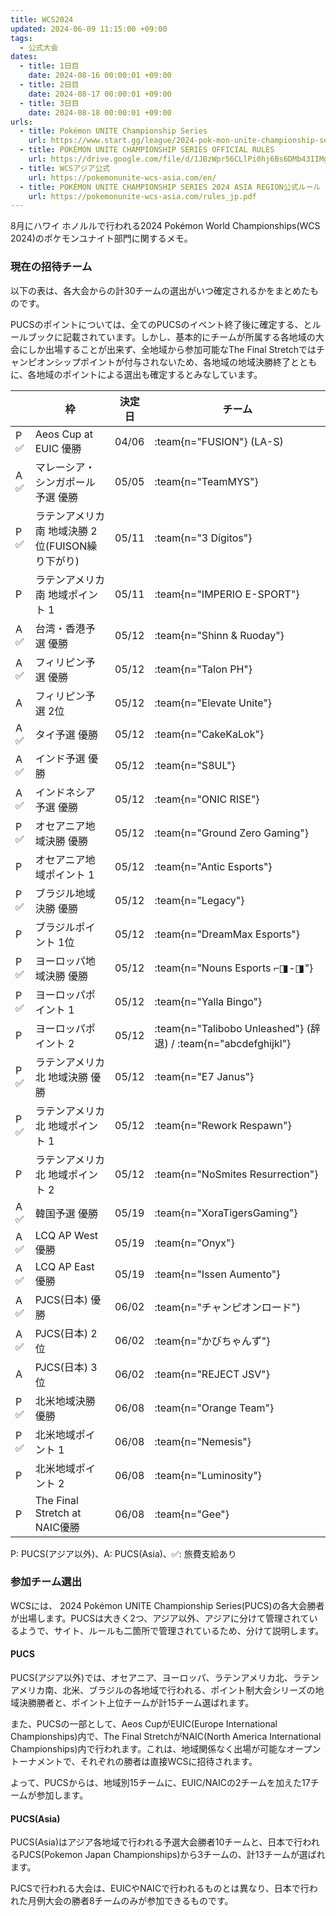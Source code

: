 ```yaml
---
title: WCS2024
updated: 2024-06-09 11:15:00 +09:00
tags:
  - 公式大会
dates:
  - title: 1日目
    date: 2024-08-16 00:00:01 +09:00
  - title: 2日目
    date: 2024-08-17 00:00:01 +09:00
  - title: 3日目
    date: 2024-08-18 00:00:01 +09:00
urls:
  - title: Pokémon UNITE Championship Series
    url: https://www.start.gg/league/2024-pok-mon-unite-championship-series
  - title: POKÉMON UNITE CHAMPIONSHIP SERIES OFFICIAL RULES
    url: https://drive.google.com/file/d/1JBzWpr56CLlPi0hj6Bs6DMb43IIMgluS/view
  - title: WCSアジア公式
    url: https://pokemonunite-wcs-asia.com/en/
  - title: POKÉMON UNITE CHAMPIONSHIP SERIES 2024 ASIA REGION公式ルール
    url: https://pokemonunite-wcs-asia.com/rules_jp.pdf
---
```


8月にハワイ ホノルルで行われる2024 Pokémon World Championships(WCS 2024)のポケモンユナイト部門に関するメモ。

<!-- more -->

### 現在の招待チーム

以下の表は、各大会からの計30チームの選出がいつ確定されるかをまとめたものです。

PUCSのポイントについては、全てのPUCSのイベント終了後に確定する、とルールブックに記載されています。しかし、基本的にチームが所属する各地域の大会にしか出場することが出来ず、全地域から参加可能なThe Final Stretchではチャンピオンシップポイントが付与されないため、各地域の地域決勝終了とともに、各地域のポイントによる選出も確定するとみなしています。


|   | 枠 | 決定日 | チーム |
|---------|----|--------|----------------------------|
| P ✅ | Aeos Cup at EUIC 優勝 | 04/06 | :team{n="FUSION"} (LA-S) |
| A ✅ | マレーシア・シンガポール予選 優勝 | 05/05 | :team{n="TeamMYS"} |
| P ✅ | ラテンアメリカ南 地域決勝 2位(FUISON繰り下がり) | 05/11 | :team{n="3 Dígitos"} |
| P | ラテンアメリカ南 地域ポイント 1 | 05/11 | :team{n="IMPERIO E-SPORT"} |
| A ✅ | 台湾・香港予選 優勝 | 05/12 | :team{n="Shinn & Ruoday"} |
| A ✅ | フィリピン予選 優勝 | 05/12 | :team{n="Talon PH"} |
| A | フィリピン予選 2位 | 05/12 | :team{n="Elevate Unite"} |
| A ✅ | タイ予選 優勝 | 05/12 | :team{n="CakeKaLok"} |
| A ✅ | インド予選 優勝 | 05/12 | :team{n="S8UL"} |
| A ✅ | インドネシア予選 優勝 | 05/12 | :team{n="ONIC RISE"} |
| P ✅ | オセアニア地域決勝 優勝 | 05/12 | :team{n="Ground Zero Gaming"} |
| P | オセアニア地域ポイント 1 | 05/12 | :team{n="Antic Esports"} |
| P ✅ | ブラジル地域決勝 優勝 | 05/12 | :team{n="Legacy"} |
| P | ブラジルポイント 1位 | 05/12 | :team{n="DreamMax Esports"} |
| P ✅ | ヨーロッパ地域決勝 優勝 | 05/12 | :team{n="Nouns Esports ⌐◨-◨"} |
| P ✅ | ヨーロッパポイント 1 | 05/12 | :team{n="Yalla Bingo"} |
| P | ヨーロッパポイント 2 | 05/12 | :team{n="Talibobo Unleashed"} (辞退) / :team{n="abcdefghijkl"} |
| P ✅ | ラテンアメリカ北 地域決勝 優勝 | 05/12 | :team{n="E7 Janus"} |
| P ✅ | ラテンアメリカ北 地域ポイント 1 | 05/12 | :team{n="Rework Respawn"} |
| P | ラテンアメリカ北 地域ポイント 2 | 05/12 | :team{n="NoSmites Resurrection"} |
| A ✅ | 韓国予選 優勝 | 05/19 | :team{n="XoraTigersGaming"} |
| A ✅ | LCQ AP West 優勝 | 05/19 | :team{n="Onyx"} |
| A ✅ | LCQ AP East 優勝 | 05/19 | :team{n="Issen Aumento"} |
| A ✅ | PJCS(日本) 優勝 | 06/02 | :team{n="チャンピオンロード"} |
| A ✅ | PJCS(日本) 2位 | 06/02 | :team{n="かびちゃんず"} |
| A | PJCS(日本) 3位 | 06/02 | :team{n="REJECT JSV"} |
| P ✅ | 北米地域決勝 優勝 | 06/08 | :team{n="Orange Team"} |
| P ✅ | 北米地域ポイント 1 | 06/08 | :team{n="Nemesis"} |
| P | 北米地域ポイント 2 | 06/08 | :team{n="Luminosity"} |
| P | The Final Stretch at NAIC優勝 | 06/08 | :team{n="Gee"} |

P: PUCS(アジア以外)、A: PUCS(Asia)、✅: 旅費支給あり

### 参加チーム選出
WCSには、 2024 Pokémon UNITE Championship Series(PUCS)の各大会勝者が出場します。PUCSは大きく2つ、アジア以外、アジアに分けて管理されているようで、サイト、ルールも二箇所で管理されているため、分けて説明します。

#### PUCS
PUCS(アジア以外)では、オセアニア、ヨーロッパ、ラテンアメリカ北、ラテンアメリカ南、北米、ブラジルの各地域で行われる、ポイント制大会シリーズの地域決勝勝者と、ポイント上位チームが計15チーム選ばれます。

また、PUCSの一部として、Aeos CupがEUIC(Europe International Championships)内で、The Final StretchがNAIC(North America International Championships)内で行われます。これは、地域関係なく出場が可能なオープントーナメントで、それぞれの勝者は直接WCSに招待されます。

よって、PUCSからは、地域別15チームに、EUIC/NAICの2チームを加えた17チームが参加します。

#### PUCS(Asia)
PUCS(Asia)はアジア各地域で行われる予選大会勝者10チームと、日本で行われるPJCS(Pokemon Japan Championships)から3チームの、計13チームが選ばれます。

PJCSで行われる大会は、EUICやNAICで行われるものとは異なり、日本で行われた月例大会の勝者8チームのみが参加できるものです。